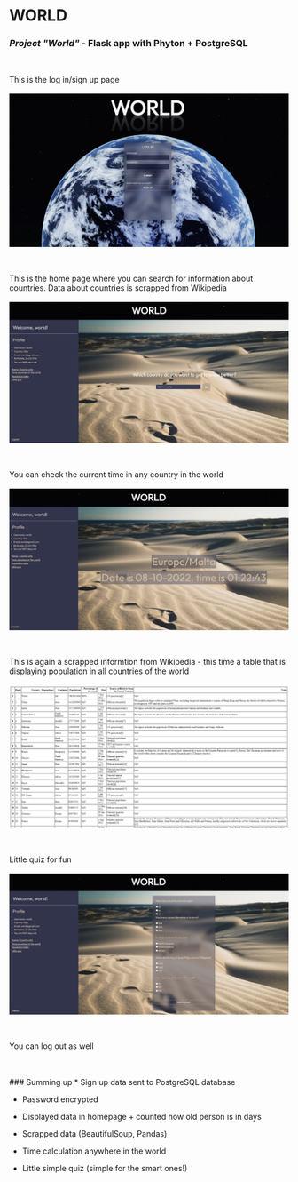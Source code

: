 # WORLD
### *Project "World"* - Flask app with Phyton + PostgreSQL
<br>
<p>
  This is the log in/sign up page
  <br />
  <br />
  <img src="static/pics/world-login.jpg" />
</p>
<br>
<p>
  This is the home page where you can search for information about countries. Data about countries is scrapped from Wikipedia
  <br />
  <br />
  <img src="static/pics/world-home.jpg" />
</p>
<br>
<p>
  You can check the current time in any country in the world
  <br />
  <br />
  <img src="static/pics/world-time.jpg" />
</p>
<br>
<p>
  This is again a scrapped informtion from Wikipedia - this time a table that is displaying population in all countries of the world
  <br />
  <br />
  <img src="static/pics/world-table.jpg" />
</p>
<br>
<p>
  Little quiz for fun
  <br />
  <br />
  <img src="static/pics/world-quiz.jpg" />
</p>
<br>
<p>
   You can log out as well
</p>
<br />
<br />
### Summing up
* Sign up data sent to PostgreSQL database

* Password encrypted

* Displayed data in homepage + counted how old person is in days

* Scrapped data (BeautifulSoup, Pandas)

* Time calculation anywhere in the world

* Little simple quiz (simple for the smart ones!)
